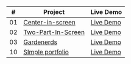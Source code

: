 <table>
  <thead>
    <tr>
      <th>#</th>
      <th>Project</th>
      <th>Live Demo</th>
    </tr>
  </thead>
  <tbody>
    <tr>
      <td>01</td>
      <td>
        <a href="https://github.com/debbrotokumark/Center-in-screen/">Center-in-screen</a>
      </td>
      <td>
        <a href="https://debbrotokumark.github.io/Center-in-screen/">Live Demo</a>
      </td>
    </tr>
    <tr>
      <td>02</td>
      <td>
        <a href="https://github.com/debbrotokumark/Two-Part-In-Screen-CSS-Projects">Two-Part-In-Screen</a>
      </td>
      <td>
        <a href="https://debbrotokumark.github.io/Two-Part-In-Screen-CSS-Projects/">Live Demo</a>
      </td>
    </tr>
    <tr>
      <td>03</td>
      <td>
        <a href="https://github.com/debbrotokumark/Gardenerds-CSS-Project">Gardenerds</a>
      </td>
      <td>
        <a href="https://debbrotokumark.github.io/Gardenerds-CSS-Project/">Live Demo</a>
      </td>
    </tr>
    <tr>
      <td>10</td>
      <td>
        <a href="https://github.com/debbrotokumark/SImpleportfolio">SImple portfolio</a>
      </td>
      <td>
        <a href="https://debbrotokumark.github.io/SImpleportfolio/">Live Demo</a>
      </td>
    </tr>

  </tbody>
</table>
